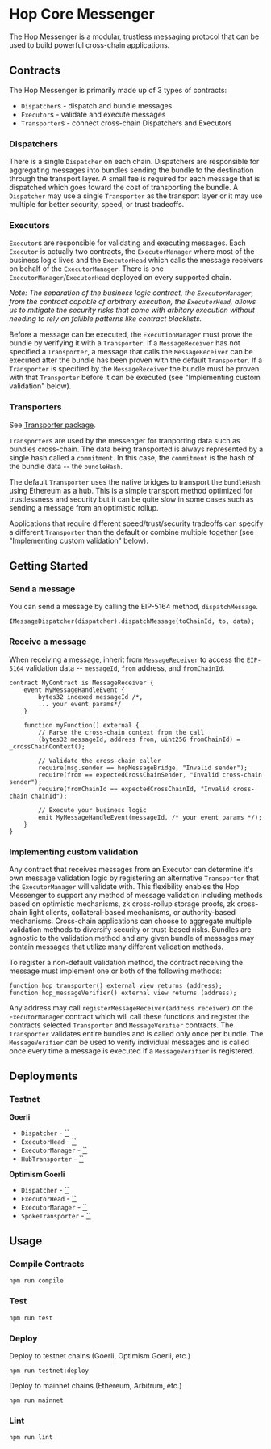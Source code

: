 # Hop Core Messenger

The Hop Messenger is a modular, trustless messaging protocol that can be used to build powerful cross-chain applications.

## Contracts

The Hop Messenger is primarily made up of 3 types of contracts:
 * `Dispatcher`s - dispatch and bundle messages
 * `Executor`s - validate and execute messages
 * `Transporter`s - connect cross-chain Dispatchers and Executors

### Dispatchers

There is a single `Dispatcher` on each chain. Dispatchers are responsible for aggregating messages into bundles sending the bundle to the destination through the transport layer. A small fee is required for each message that is dispatched which goes toward the cost of transporting the bundle. A `Dispatcher` may use a single `Transporter` as the transport layer or it may use multiple for better security, speed, or trust tradeoffs.

### Executors

`Executor`s are responsible for validating and executing messages. Each `Executor` is actually two contracts, the `ExecutorManager` where most of the business logic lives and the `ExecutorHead` which calls the message receivers on behalf of the `ExecutorManager`. There is one `ExecutorManager`/`ExecutorHead` deployed on every supported chain.

_Note: The separation of the business logic contract, the `ExecutorManager`, from the contract capable of arbitrary execution, the `ExecutorHead`, allows us to mitigate the security risks that come with arbitary execution without needing to rely on fallible patterns like contract blacklists._

Before a message can be executed, the `ExecutionManager` must prove the bundle by verifying it with a `Transporter`. If a `MessageReceiver` has not specified a `Transporter`, a message that calls the `MessageReceiver` can be executed after the bundle has been proven with the default `Transporter`. If a `Transporter` is specified by the `MessageReceiver` the bundle must be proven with that `Transporter` before it can be executed (see "Implementing custom validation" below). 

### Transporters

See [Transporter package](../transporter).

`Transporter`s are used by the messenger for tranporting data such as bundles cross-chain. The data being transported is always represented by a single hash called a `commitment`. In this case, the `commitment` is the hash of the bundle data -- the `bundleHash`.

The default `Transporter` uses the native bridges to transport the `bundleHash` using Ethereum as a hub. This is a simple transport method optimized for trustlessness and security but it can be quite slow in some cases such as sending a message from an optimistic rollup.

Applications that require different speed/trust/security tradeoffs can specify a different `Transporter` than the default or combine multiple together (see "Implementing custom validation" below).


## Getting Started

### Send a message

You can send a message by calling the EIP-5164 method, `dispatchMessage`.

```solidity
IMessageDispatcher(dispatcher).dispatchMessage(toChainId, to, data);
```

### Receive a message

When receiving a message, inherit from [`MessageReceiver`](../ERC5164/MessageReceiver.sol) to access the `EIP-5164` validation data -- `messageId`, `from` address, and `fromChainId`.

```solidity
contract MyContract is MessageReceiver {
    event MyMessageHandleEvent {
        bytes32 indexed messageId /*,
        ... your event params*/
    }

    function myFunction() external {
        // Parse the cross-chain context from the call
        (bytes32 messageId, address from, uint256 fromChainId) = _crossChainContext();

        // Validate the cross-chain caller
        require(msg.sender == hopMessageBridge, "Invalid sender");
        require(from == expectedCrossChainSender, "Invalid cross-chain sender");
        require(fromChainId == expectedCrossChainId, "Invalid cross-chain chainId");

        // Execute your business logic
        emit MyMessageHandleEvent(messageId, /* your event params */);
    }
}
```

### Implementing custom validation

Any contract that receives messages from an Executor can determine it's own message validation logic by registering an alternative `Transporter` that the `ExecutorManager` will validate with. This flexibility enables the Hop Messenger to support any method of message validation including methods based on optimistic mechanisms, zk cross-rollup storage proofs, zk cross-chain light clients, collateral-based mechanisms, or authority-based mechanisms. Cross-chain applications can choose to aggregate multiple validation methods to diversify security or trust-based risks. Bundles are agnostic to the validation method and any given bundle of messages may contain messages that utilize many different validation methods.

To register a non-default validation method, the contract receiving the message must implement one or both of the following methods:
```
function hop_transporter() external view returns (address);
function hop_messageVerifier() external view returns (address);
```
Any address may call `registerMessageReceiver(address receiver)` on the `ExecutorManager` contract which will call these functions and register the contracts selected `Transporter` and `MessageVerifier` contracts. The `Transporter` validates entire bundles and is called only once per bundle. The `MessageVerifier` can be used to verify individual messages and is called once every time a message is executed if a `MessageVerifier` is registered.

## Deployments

### Testnet

__Goerli__
 * `Dispatcher` - [``](https://goerli.etherscan.io/address/#code)
 * `ExecutorHead` - [``](https://goerli.etherscan.io/address/#code)
 * `ExecutorManager` - [``](https://goerli.etherscan.io/address/#code)
 * `HubTransporter` - [``](https://goerli.etherscan.io/address/#code)

__Optimism Goerli__
 * `Dispatcher` - [``](https://goerli-optimism.etherscan.io/address/#code)
 * `ExecutorHead` - [``](https://goerli-optimism.etherscan.io/address/#code)
 * `ExecutorManager` - [``](https://goerli-optimism.etherscan.io/address/#code)
 * `SpokeTransporter` - [``](https://goerli-optimism.etherscan.io/address/#code)

## Usage

### Compile Contracts
```shell
npm run compile
```

### Test
```shell
npm run test
```

### Deploy
Deploy to testnet chains (Goerli, Optimism Goerli, etc.)
```shell
npm run testnet:deploy
```

Deploy to mainnet chains (Ethereum, Arbitrum, etc.)
```shell
npm run mainnet
```

### Lint

```shell
npm run lint
```
